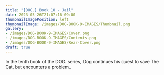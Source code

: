 ```yaml
---
title: "[DOG.] Book 10 - Jail"
date: 2023-05-26T21:07:16-09:00
thumbnailImagePosition: left
thumbnailImage: /images/DOG-BOOK-9-IMAGES/Thumbnail.png
gallery: 
- /images/DOG-BOOK-9-IMAGES/Cover.png
- /images/DOG-BOOK-9-IMAGES/Contents.png
- /images/DOG-BOOK-9-IMAGES/Rear-Cover.png
draft: true
---
```

In the tenth book of the DOG. series, Dog continues his quest to save The Cat, but encounters a problem..